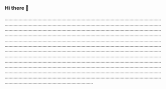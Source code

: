 ### Hi there 👋

......................................................................................................................................................................................................................................................................................................................................................................................................................................................................................................................................................................................................................................................................................................................................................................................................................................................................................................................................................................................................................................................................................................................................................................................................................................................................................................................................................................................................................................................................................................................................................................................................................